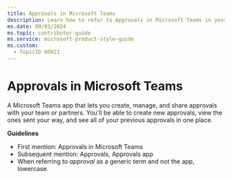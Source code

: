 ```yaml
---
title: Approvals in Microsoft Teams
description: Learn how to refer to Approvals in Microsoft Teams in your content.
ms.date: 09/03/2024
ms.topic: contributor-guide
ms.service: microsoft-product-style-guide
ms.custom:
  - TopicID 60921
---
```



# Approvals in Microsoft Teams

A Microsoft Teams app that lets you create, manage, and share approvals with your team or partners. You'll be able to create new approvals, view the ones sent your way, and see all of your previous approvals in one place.  

**Guidelines**  

- First mention: Approvals in Microsoft Teams  
- Subsequent mention: Approvals, Approvals app  
- When referring to *approval* as a generic term and not the app, lowercase.  

